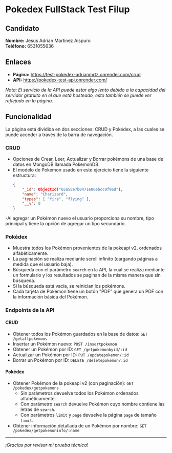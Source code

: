 # Pokedex FullStack Test Filup

## Candidato
**Nombre:** Jesus Adrian Martinez Aispuro  
**Teléfono:** 6531055636

## Enlaces

- **Página:** https://test-pokedex-adrianmrtz.onrender.com/crud
- **API:** https://pokedex-test-api.onrender.com/

*Nota: El servicio de la API puede estar algo lento debido a la capacidad del servidor gratuito en el que está hosteado, esto también se puede ver reflejado en la página.*

## Funcionalidad

La página está dividida en dos secciones: CRUD y Pokédex, a las cuales se puede acceder a través de la barra de navegación.

### CRUD

- Opciones de Crear, Leer, Actualizar y Borrar pokémons de una base de datos en MongoDB llamada PokemonDB.
- El modelo de Pokemon usado en este ejercicio tiene la siguiente estructura:
   ```json
   {
       "_id": ObjectId("65a58e7b0471e06ebcc0f96d"),
       "name": "Charizard",
       "types": [ "fire", "flying" ],
       "__v": 0
   }
   ```
   
-Al agregar un Pokémon nuevo el usuario proporciona su nombre, tipo principal y tiene la opción de agregar un tipo secundario.

### Pokédex
- Muestra todos los Pokémon provenientes de la pokeapi v2, ordenados alfabéticamente.
- La paginación se realiza mediante scroll infinito (cargando páginas a medida que el usuario baja).
- Búsqueda con el parámetro `search` en la API, la cual se realiza mediante un formulario y los resultados se paginan de la misma manera que sin búsqueda.
- Si la búsqueda está vacía, se reinician los pokémons.
- Cada tarjeta de Pokémon tiene un botón "PDF" que genera un PDF con la información básica del Pokémon.

### Endpoints de la API

#### CRUD
- Obtener todos los Pokémon guardados en la base de datos: `GET /getallpokemons`
- Insertar un Pokémon nuevo: `POST /insertpokemon`
- Obtener un Pokémon por ID: `GET /getpokemonbyid/:id`
- Actualizar un Pokémon por ID: `PUT /updatepokemon/:id`
- Borrar un Pokémon por ID: `DELETE /deletepokemon/:id`

#### Pokédex
- Obtener Pokémon de la pokeapi v2 (con paginación): `GET /pokedex/getpokemons`
  - Sin parámetros devuelve todos los Pokémon ordenados alfabéticamente.
  - Con parámetro `search` devuelve Pokémon cuyo nombre contiene las letras de `search`.
  - Con parámetros `limit` y `page` devuelve la página `page` de tamaño `limit`.
- Obtener información detallada de un Pokémon por nombre: `GET /pokedex/getpokemoninfo/:name`

---

*¡Gracias por revisar mi prueba técnica!*
